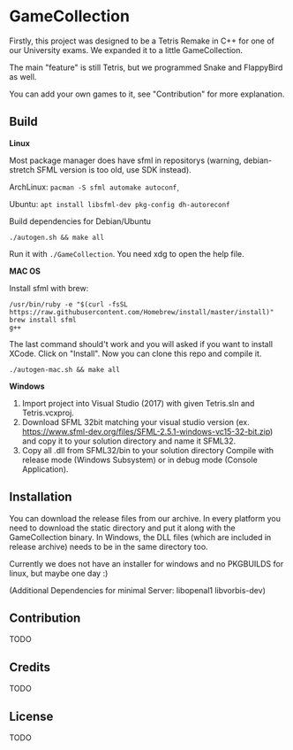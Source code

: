# GameCollection
Firstly, this project was designed to be a Tetris Remake in C++ for one of our University exams. 
We expanded it to a little GameCollection. 

The main "feature" is still Tetris, but we programmed Snake and FlappyBird as well. 

You can add your own games to it, see "Contribution" for more explanation.

## Build

**Linux**

Most package manager does have sfml in repositorys (warning, debian-stretch SFML version is too old, use SDK instead).

ArchLinux: `pacman -S sfml automake autoconf`¸

Ubuntu: `apt install libsfml-dev pkg-config dh-autoreconf`

Build dependencies for Debian/Ubuntu
```
./autogen.sh && make all
```
Run it with `./GameCollection`. You need xdg to open the help file. 

**MAC OS**

Install sfml with brew:
```
/usr/bin/ruby -e "$(curl -fsSL https://raw.githubusercontent.com/Homebrew/install/master/install)"
brew install sfml
g++ 
```

The last command should't work and you will asked if you want to install XCode. Click on "Install". 
Now you can clone this repo and compile it. 

```
./autogen-mac.sh && make all
```

**Windows**
1. Import project into Visual Studio (2017) with given Tetris.sln and Tetris.vcxproj. 
2. Download SFML 32bit matching your visual studio version (ex. https://www.sfml-dev.org/files/SFML-2.5.1-windows-vc15-32-bit.zip) and copy it to your solution directory and name it SFML32.
3. Copy all .dll from SFML32/bin to your solution directory
Compile with release mode (Windows Subsystem) or in debug mode (Console Application).

## Installation 
You can download the release files from our archive. In every platform you need to download the static directory and put it along with the GameCollection binary.
In Windows, the DLL files (which are included in release archive) needs to be in the same directory too. 

Currently we does not have an installer for windows and no PKGBUILDS for linux, but maybe one day :)

(Additional Dependencies for minimal Server: libopenal1 libvorbis-dev)

## Contribution
TODO

## Credits
TODO

## License
TODO
